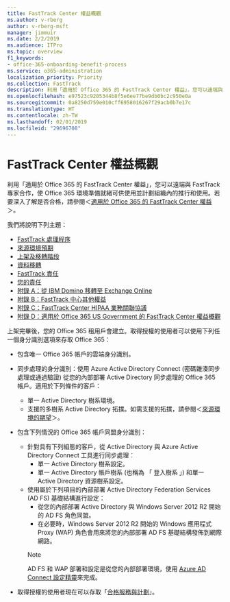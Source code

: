 ```yaml
---
title: FastTrack Center 權益概觀
ms.author: v-rberg
author: v-rberg-msft
manager: jimmuir
ms.date: 2/2/2019
ms.audience: ITPro
ms.topic: overview
f1_keywords:
- office-365-onboarding-benefit-process
ms.service: o365-administration
localization_priority: Priority
ms.collection: FastTrack
description: 利用「適用於 Office 365 的 FastTrack Center 權益」，您可以遠端與 FastTrack 專家合作，使 Office 365 環境準備就緒可供使用並計劃組織內的推行和使用。若要深入了解是否合格，請參閱＜適用於 Office 365 的 FastTrack Center 權益＞。
ms.openlocfilehash: e97523c9205344b8f5e6ee77be9db0bc2c950e0a
ms.sourcegitcommit: 0a8250d759e010cff6958016267f29acb0b7e17c
ms.translationtype: HT
ms.contentlocale: zh-TW
ms.lasthandoff: 02/01/2019
ms.locfileid: "29696708"
---
```

# <a name="fasttrack-center-benefit-overview"></a>FastTrack Center 權益概觀

利用「適用於 Office 365 的 FastTrack Center 權益」，您可以遠端與 FastTrack 專家合作，使 Office 365 環境準備就緒可供使用並計劃組織內的推行和使用。若要深入了解是否合格，請參閱＜[適用於 Office 365 的 FastTrack Center 權益](O365-fasttrack-benefit-for-office-365.md)＞。
  
我們將說明下列主題：
- [FastTrack 處理程序](O365-fasttrack-process.md) 
- [來源環境預期](O365-source-environment-expectations.md)
- [上架及移轉階段](O365-onboarding-and-migration.md)
- [資料移轉](O365-data-migration.md)
- [FastTrack 責任](O365-fasttrack-responsibilities.md)
- [您的責任](O365-your-responsibilities.md) 
- [附錄 A：從 IBM Domino 移轉至 Exchange Online](O365-from-ibm-domino-to-exchange-online.md)
- [附錄 B：FastTrack 中心其他權益](O365-fasttrack-additional-benefits.md)
- [附錄 C：FastTrack Center HIPAA 業務關聯協議](O365-hipaa-business-associate-agreement.md)
- [附錄 D：適用於 Office 365 US Government 的 FastTrack Center 權益概觀](US-Gov-appendix-overview.md)
    
上架完畢後，您的 Office 365 租用戶會建立。取得授權的使用者可以使用下列任一個身分識別選項來存取 Office 365：
- 包含唯一 Office 365 帳戶的雲端身分識別。
- 同步處理的身分識別：使用 Azure Active Directory Connect (密碼雜湊同步處理或通過驗證) 從您的內部部署 Active Directory 同步處理的 Office 365 帳戶。適用於下列條件的客戶：
  - 單一 Active Directory 樹系環境。
  - 支援的多樹系 Active Directory 拓撲。如需支援的拓撲，請參閱＜[來源環境的期望](O365-source-environment-expectations.md)＞。
- 包含下列情況的 Office 365 帳戶同盟身分識別：
  - 針對具有下列組態的客戶，從 Active Directory 與 Azure Active Directory Connect 工具進行同步處理︰
      - 單一 Active Directory 樹系設定。
      - 單一 Active Directory 帳戶樹系 (也稱為 「 登入樹系 」) 和單一 Active Directory 資源樹系設定。
  - 使用屬於下列項目的內部部署 Active Directory Federation Services (AD FS) 基礎結構進行設定：
      - 從您的內部部署 Active Directory 與 Windows Server 2012 R2 開始的 AD FS 角色同盟。
      - 在必要時，Windows Server 2012 R2 開始的 Windows 應用程式 Proxy (WAP) 角色會用來將您的內部部署 AD FS 基礎結構發佈到網際網路。
    > [!NOTE]
    > AD FS 和 WAP 部署和設定是從您的內部部署環境，使用 [Azure AD Connect 設定精靈](https://go.microsoft.com/fwlink/?linkid=844794)來完成。 
  
- 取得授權的使用者現在可以存取「[合格服務與計劃](M365-eligible-services-and-plans.md)」。
    

 
